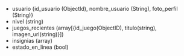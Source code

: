 - usuario {id_usuario (ObjectId), nombre_usuario (String), foto_perfil (String)}
- nivel (string)
- juegos_recientes (array[{id_juego(ObjectID), titulo(string), imagen_url(string)}])
- insignias (array)
- estado_en_linea (bool)
